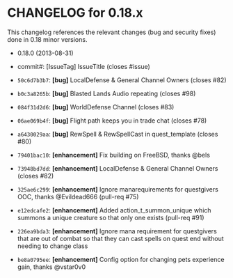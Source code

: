 CHANGELOG for 0.18.x
====================

This changelog references the relevant changes (bug and security fixes) done
in 0.18 minor versions.

* 0.18.0 (2013-08-31)

 * commit#: [IssueTag] IssueTitle (closes #issue)
 * `50c6d7b3b7`: **[bug]** LocalDefense & General Channel Owners (closes #82)
 * `b0c3a8265b`: **[bug]** Blasted Lands Audio repeating (closes #98)
 * `084f31d2d6`: **[bug]** WorldDefense Channel (closes #83)
 * `06ae069b4f`: **[bug]** Flight path keeps you in trade chat (closes #78)
 * `a6430029aa`: **[bug]** RewSpell & RewSpellCast in quest_template (closes #80)
 * `79401bac10`: **[enhancement]** Fix building on FreeBSD, thanks @bels
 * `73948bd7dd`: **[enhancement]** LocalDefense & General Channel Owners (closes #82)
 * `325ae6c299`: **[enhancement]** Ignore manarequirements for questgivers OOC, thanks @Evildead666 (pull-req #75)
 * `e12edcafe2`: **[enhancement]** Added action_t_summon_unique which summons a unique creature so that 
only one exists (pull-req #91)
 * `226ea9bda3`: **[enhancement]** Ignore mana requirement for questgivers that are out of combat so that they can
cast spells on quest end without needing to change class
 * `be8a0795ee`: **[enhancement]** Config option for changing pets experience gain, thanks @vstar0v0
